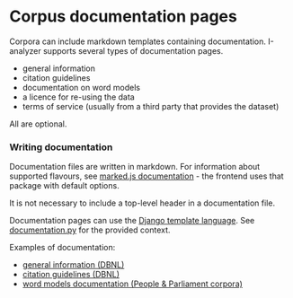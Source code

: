 # Corpus documentation pages

Corpora can include markdown templates containing documentation. I-analyzer supports several types of documentation pages.

- general information
- citation guidelines
- documentation on word models
- a licence for re-using the data
- terms of service (usually from a third party that provides the dataset)

All are optional.

### Writing documentation

Documentation files are written in markdown. For information about supported flavours, see [marked.js documentation](https://marked.js.org/) - the frontend uses that package with default options.

It is not necessary to include a top-level header in a documentation file.

Documentation pages can use the [Django template language](https://docs.djangoproject.com/en/5.0/topics/templates/). See [documentation.py](/backend/addcorpus/documentation.py) for the provided context.

Examples of documentation:
- [general information (DBNL)](/backend/corpora/dbnl/description/dbnl.md)
- [citation guidelines (DBNL)](/backend/corpora/dbnl/citation/citation.md)
- [word models documentation (People & Parliament corpora)](/backend/corpora/parliament/wm/documentation.md)
